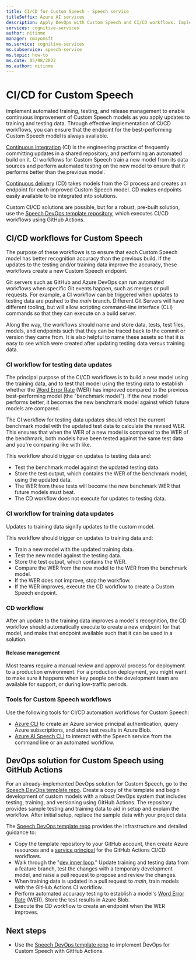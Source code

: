 ```yaml
---
title: CI/CD for Custom Speech - Speech service
titleSuffix: Azure AI services
description: Apply DevOps with Custom Speech and CI/CD workflows. Implement an existing DevOps solution for your own project.
services: cognitive-services
author: nitinme
manager: cmayomsft
ms.service: cognitive-services
ms.subservice: speech-service
ms.topic: how-to
ms.date: 05/08/2022
ms.author: nitinme
---
```


# CI/CD for Custom Speech

Implement automated training, testing, and release management to enable continuous improvement of Custom Speech models as you apply updates to training and testing data. Through effective implementation of CI/CD workflows, you can ensure that the endpoint for the best-performing Custom Speech model is always available.

[Continuous integration](/devops/develop/what-is-continuous-integration) (CI) is the engineering practice of frequently committing updates in a shared repository, and performing an automated build on it. CI workflows for Custom Speech train a new model from its data sources and perform automated testing on the new model to ensure that it performs better than the previous model.

[Continuous delivery](/devops/deliver/what-is-continuous-delivery) (CD) takes models from the CI process and creates an endpoint for each improved Custom Speech model. CD makes endpoints easily available to be integrated into solutions.

Custom CI/CD solutions are possible, but for a robust, pre-built solution, use the [Speech DevOps template repository](https://github.com/Azure-Samples/Speech-Service-DevOps-Template), which executes CI/CD workflows using GitHub Actions.

## CI/CD workflows for Custom Speech

The purpose of these workflows is to ensure that each Custom Speech model has better recognition accuracy than the previous build. If the updates to the testing and/or training data improve the accuracy, these workflows create a new Custom Speech endpoint.

Git servers such as GitHub and Azure DevOps can run automated workflows when specific Git events happen, such as merges or pull requests. For example, a CI workflow can be triggered when updates to testing data are pushed to the *main* branch. Different Git Servers will have different tooling, but will allow scripting command-line interface (CLI) commands so that they can execute on a build server.

Along the way, the workflows should name and store data, tests, test files, models, and endpoints such that they can be traced back to the commit or version they came from. It is also helpful to name these assets so that it is easy to see which were created after updating testing data versus training data.

### CI workflow for testing data updates

The principal purpose of the CI/CD workflows is to build a new model using the training data, and to test that model using the testing data to establish whether the [Word Error Rate](how-to-custom-speech-evaluate-data.md#evaluate-word-error-rate) (WER) has improved compared to the previous best-performing model (the "benchmark model"). If the new model performs better, it becomes the new benchmark model against which future models are compared.

The CI workflow for testing data updates should retest the current benchmark model with the updated test data to calculate the revised WER. This ensures that when the WER of a new model is compared to the WER of the benchmark, both models have been tested against the same test data and you're comparing like with like.

This workflow should trigger on updates to testing data and:

- Test the benchmark model against the updated testing data.
- Store the test output, which contains the WER of the benchmark model, using the updated data.
- The WER from these tests will become the new benchmark WER that future models must beat.
- The CD workflow does not execute for updates to testing data.

### CI workflow for training data updates

Updates to training data signify updates to the custom model.

This workflow should trigger on updates to training data and:

- Train a new model with the updated training data.
- Test the new model against the testing data.
- Store the test output, which contains the WER.
- Compare the WER from the new model to the WER from the benchmark model.
- If the WER does not improve, stop the workflow.
- If the WER improves, execute the CD workflow to create a Custom Speech endpoint.

### CD workflow

After an update to the training data improves a model's recognition, the CD workflow should automatically execute to create a new endpoint for that model, and make that endpoint available such that it can be used in a solution.

#### Release management

Most teams require a manual review and approval process for deployment to a production environment. For a production deployment, you might want to make sure it happens when key people on the development team are available for support, or during low-traffic periods.

### Tools for Custom Speech workflows

Use the following tools for CI/CD automation workflows for Custom Speech:

- [Azure CLI](/cli/azure/) to create an Azure service principal authentication, query Azure subscriptions, and store test results in Azure Blob.
- [Azure AI Speech CLI](spx-overview.md) to interact with the Speech service from the command line or an automated workflow.

## DevOps solution for Custom Speech using GitHub Actions

For an already-implemented DevOps solution for Custom Speech, go to the [Speech DevOps template repo](https://github.com/Azure-Samples/Speech-Service-DevOps-Template). Create a copy of the template and begin development of custom models with a robust DevOps system that includes testing, training, and versioning using GitHub Actions. The repository provides sample testing and training data to aid in setup and explain the workflow. After initial setup, replace the sample data with your project data.

The [Speech DevOps template repo](https://github.com/Azure-Samples/Speech-Service-DevOps-Template) provides the infrastructure and detailed guidance to:

- Copy the template repository to your GitHub account, then create Azure resources and a [service principal](../../active-directory/develop/app-objects-and-service-principals.md#service-principal-object) for the GitHub Actions CI/CD workflows.
- Walk through the "[dev inner loop](/dotnet/architecture/containerized-lifecycle/design-develop-containerized-apps/docker-apps-inner-loop-workflow)." Update training and testing data from a feature branch, test the changes with a temporary development model, and raise a pull request to propose and review the changes.
- When training data is updated in a pull request to *main*, train models with the GitHub Actions CI workflow.
- Perform automated accuracy testing to establish a model's [Word Error Rate](how-to-custom-speech-evaluate-data.md#evaluate-word-error-rate) (WER). Store the test results in Azure Blob.
- Execute the CD workflow to create an endpoint when the WER improves.

## Next steps

- Use the [Speech DevOps template repo](https://github.com/Azure-Samples/Speech-Service-DevOps-Template) to implement DevOps for Custom Speech with GitHub Actions.
